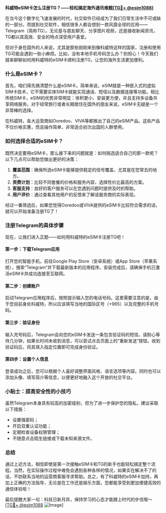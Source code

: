 **科威特eSIM卡怎么注册TG？——轻松搞定海外通讯难题[[TG💪+ @esim1088](https://t.me/s/esim1088)]**

在当今这个数字化飞速发展的时代，社交软件已经成为了我们日常生活中不可或缺的一部分。而提到社交软件，相信很多人都会想到一款风靡全球的应用——Telegram（简称TG）。无论是与朋友聊天、分享图片视频，还是接收新闻资讯，TG都以其高效、安全的特点深受用户喜爱。

但对于身在国外的人来说，尤其是那些刚刚来到像科威特这样的国家，注册和使用TG可能会遇到一些小麻烦。比如，没有本地手机号码怎么办？别担心！今天我们就来聊聊如何用科威特的eSIM卡顺利注册TG，让您的海外生活更加便利。

### 什么是eSIM卡？

首先，咱们得先搞清楚什么是eSIM卡。简单来说，eSIM就是一种嵌入式的虚拟SIM卡技术，它不需要实体SIM卡就能实现通话、短信以及数据连接等功能。相比传统SIM卡，eSIM的优势非常明显：体积更小、安装更方便，并且支持多设备共享网络服务。对于经常旅行或者长期居住在国外的朋友来说，eSIM卡无疑是一个非常棒的选择。

在科威特，各大运营商如Ooredoo、VIVA等都推出了自己的eSIM产品。这些产品不仅价格实惠，而且操作简单，非常适合初次出国的人群使用。

### 如何选择合适的eSIM卡？

既然决定要用eSIM卡，那么接下来的问题就是：如何挑选适合自己的那一款呢？以下几点可以帮助您做出更好的决策：

1. **覆盖范围**：确保所选eSIM卡能够提供稳定的信号覆盖，尤其是在您常去的地方。
2. **资费计划**：比较不同套餐的价格和服务内容，选择性价比最高的方案。
3. **客服支持**：良好的客户服务可以在您遇到问题时提供及时的帮助。
4. **用户评价**：通过查看其他用户的反馈来了解该服务商的实际表现。

经过一番筛选后，如果您觉得Ooredoo或VIVA提供的eSIM卡比较符合需求的话，就可以开始准备注册TG了！

### 注册Telegram的具体步骤

现在，让我们进入正题——如何用科威特的eSIM卡注册TG吧！

#### 第一步：下载Telegram应用
打开您的智能手机，前往Google Play Store（安卓系统）或App Store（苹果系统），搜索“Telegram”并下载最新版本的应用程序。安装完成后，请确保手机已激活eSIM卡并成功连接至互联网。

#### 第二步：创建账户
启动Telegram应用程序后，按照提示输入您的电话号码。这里需要注意的是，由于您目前身处科威特，所以应该填写当地的国际区号（+965）以及完整的手机号码。

#### 第三步：验证身份
输入完号码后，Telegram会向您的eSIM卡发送一条包含验证码的短信。请耐心等待几分钟，如果长时间未收到消息，可以尝试点击页面上的“重新发送”按钮。收到验证码后，将其填入指定位置即可完成身份验证。

#### 第四步：设置个人信息
登录成功之后，您可以根据个人喜好调整界面风格、语言选项等内容。同时也可以添加头像、填写简介等信息，以便更好地融入这个开放的社交平台。

### 小贴士：提高安全性的小技巧
虽然Telegram本身具有较高的加密级别，但为了进一步保护您的隐私，建议采取以下措施：
- 设置强密码；
- 开启双重认证功能；
- 定期检查设备权限管理；
- 不随意点击陌生链接或下载未知来源文件。

### 总结
通过上述方法，相信即使是第一次接触eSIM卡和TG的新手也能轻松搞定整个流程。当然，在实际操作过程中难免会遇到各种各样的情况，如果实在解决不了的话，不妨联系当地的运营商客服寻求帮助。总之，有了科威特的eSIM卡加持，再加上正确的方法指导，无论是在工作还是娱乐方面，您都能享受到更加便捷高效的通信体验啦！

最后提醒大家一句：科技日新月异，保持学习的心态才能跟上时代的步伐哦～ [[TG💪+ @esim1088](https://t.me/s/esim1088) ![Image](https://i.postimg.cc/4NQfJmqS/Snipaste-2025-05-13-00-14-12.png)]